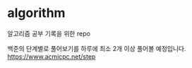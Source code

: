 # algorithm
알고리즘 공부 기록을 위한 repo

백준의 단계별로 풀어보기를 하루에 최소 2개 이상 풀어볼 예정입니다.
https://www.acmicpc.net/step

